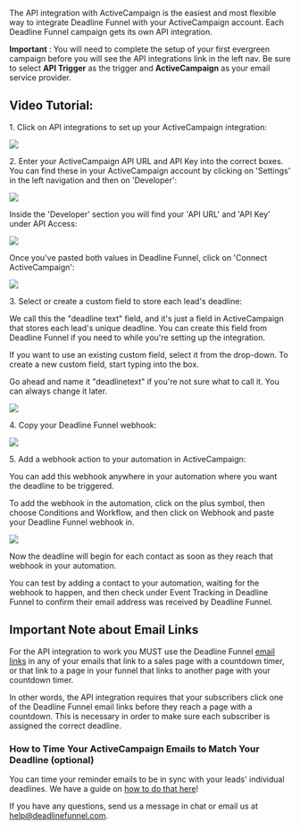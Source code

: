 The API integration with ActiveCampaign is the easiest and most flexible way
to integrate Deadline Funnel with your ActiveCampaign account. Each Deadline
Funnel campaign gets its own API integration.

**Important** :  You will need to complete the setup of your first evergreen
campaign before you will see the API integrations link in the left nav. Be
sure to select **API Trigger**  as the trigger and **ActiveCampaign** as your
email service provider.

## Video Tutorial:

1\.  Click on API integrations to set up your ActiveCampaign integration: 

![](https://d33v4339jhl8k0.cloudfront.net/docs/assets/53974d6ce4b0c76107b109d1/images/5b4679c72c7d3a099f2e7344/file-7MF13PLmCB.png)


2\. Enter your ActiveCampaign API URL and API Key into the correct boxes. You can find these in your ActiveCampaign account by clicking on 'Settings' in the left navigation and then on 'Developer': 

![](https://d33v4339jhl8k0.cloudfront.net/docs/assets/53974d6ce4b0c76107b109d1/images/5b08689d0428635ba8b2c1cc/file-d4RVMrXpDA.png)

Inside the 'Developer' section you will find your 'API URL' and 'API Key'
under API Access:

![](https://d33v4339jhl8k0.cloudfront.net/docs/assets/53974d6ce4b0c76107b109d1/images/5b086a5b2c7d3a2f9011eef1/file-0nguWnDwy6.png)

Once you've pasted both values in Deadline Funnel, click on 'Connect
ActiveCampaign':

![](https://d33v4339jhl8k0.cloudfront.net/docs/assets/53974d6ce4b0c76107b109d1/images/5b467e9a2c7d3a099f2e736b/file-3vSn3MpYg0.png)


3\. Select or create a custom field to store each lead's deadline: 

We call this the "deadline text" field, and it's just a field in
ActiveCampaign that stores each lead's unique deadline. You can create this
field from Deadline Funnel if you need to while you're setting up the
integration.

If you want to use an existing custom field, select it from the drop-down. To
create a new custom field, start typing into the box.

Go ahead and name it "deadlinetext" if you're not sure what to call it. You
can always change it later.

![](https://d33v4339jhl8k0.cloudfront.net/docs/assets/53974d6ce4b0c76107b109d1/images/5b467fc42c7d3a099f2e7370/file-lbqLR783BL.png)


4\. Copy your Deadline Funnel webhook: 

![](https://d33v4339jhl8k0.cloudfront.net/docs/assets/53974d6ce4b0c76107b109d1/images/5b4680590428630abc0bf8f8/file-GKWus6PvLV.png)


5\. Add a webhook action to your automation in ActiveCampaign: 

You can add this webhook anywhere in your automation where you want the
deadline to be triggered.

To add the webhook in the automation, click on the plus symbol, then choose
Conditions and Workflow, and then click on Webhook and paste your Deadline
Funnel webhook in.

![](https://d33v4339jhl8k0.cloudfront.net/docs/assets/53974d6ce4b0c76107b109d1/images/595a76230428637ff8d4430d/file-fYyR57Iyug.gif)

Now the deadline will begin for each contact as soon as they reach that
webhook in your automation.

You can test by adding a contact to your automation, waiting for the webhook
to happen, and then check under Event Tracking in Deadline Funnel to confirm
their email address was received by Deadline Funnel.

## Important Note about Email Links

For the API integration to work you MUST use the Deadline Funnel  [email
links](http://documentation.deadlinefunnel.com/article/16-expiring-links) in
any of your emails that link to a sales page with a countdown timer, or that
link to a page in your funnel that links to another page with your countdown
timer.

In other words, the API integration requires that your subscribers click one
of the Deadline Funnel email links before they reach a page with a countdown.
This is necessary in order to make sure each subscriber is assigned the
correct deadline.  

### How to Time Your ActiveCampaign Emails to Match Your Deadline (optional)

You can time your reminder emails to be in sync with your leads' individual
deadlines. We have a guide on [how to do that
here](https://documentation.deadlinefunnel.com/article/689-how-to-time-your-activecampaign-emails-to-match-your-deadline)!

If you have any questions, send us a message in chat or email us at
[help@deadlinefunnel.com](mailto:mailto:help@deadlinefunnel.com).

